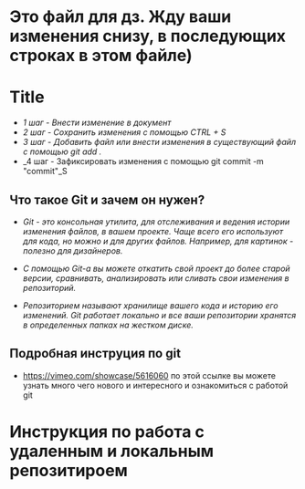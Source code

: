 # Это файл для дз. Жду ваши изменения снизу, в последующих строках в этом файле)

# Title

* _1 шаг - Внести изменение в документ_
* _2 шаг - Сохранить изменения с помощью CTRL + S_
* _3 шаг - Добавить файл или внести изменения в существующий файл с помощью git add ._
* _4 шаг - Зафиксировать изменения с помощью git commit -m "commit"_S

## Что такое Git и зачем он нужен?

* _Git - это консольная утилита, для отслеживания и ведения истории изменения файлов, в вашем проекте. Чаще всего его используют для кода, но можно и для других файлов. Например, для картинок - полезно для дизайнеров._

* _С помощью Git-a вы можете откатить свой проект до более старой версии, сравнивать, анализировать или сливать свои изменения в репозиторий._

* _Репозиторием называют хранилище вашего кода и историю его изменений. Git работает локально и все ваши репозитории хранятся в определенных папках на жестком диске._

## Подробная инструция по git

* https://vimeo.com/showcase/5616060
по этой ссылке вы можете узнать много чего нового и интересного и ознакомиться с работой git 

# Инструкция по работа с удаленным и локальным репозитироем